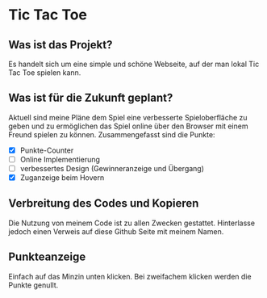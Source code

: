 # Tic Tac Toe
## Was ist das Projekt?
Es handelt sich um eine simple und schöne Webseite, auf der man lokal Tic Tac Toe spielen kann.
## Was ist für die Zukunft geplant?
Aktuell sind meine Pläne dem Spiel eine verbesserte Spieloberfläche zu geben und zu ermöglichen das Spiel online über den Browser mit einem Freund spielen zu können. Zusammengefasst sind die Punkte:
- [x] Punkte-Counter
- [ ] Online Implementierung
- [ ] verbessertes Design (Gewinneranzeige und Übergang)
- [x] Zuganzeige beim Hovern
## Verbreitung des Codes und Kopieren
Die Nutzung von meinem Code ist zu allen Zwecken gestattet. Hinterlasse jedoch einen Verweis auf diese Github Seite mit meinem Namen.

## Punkteanzeige
Einfach auf das Minzin unten klicken. Bei zweifachem klicken werden die Punkte genullt.